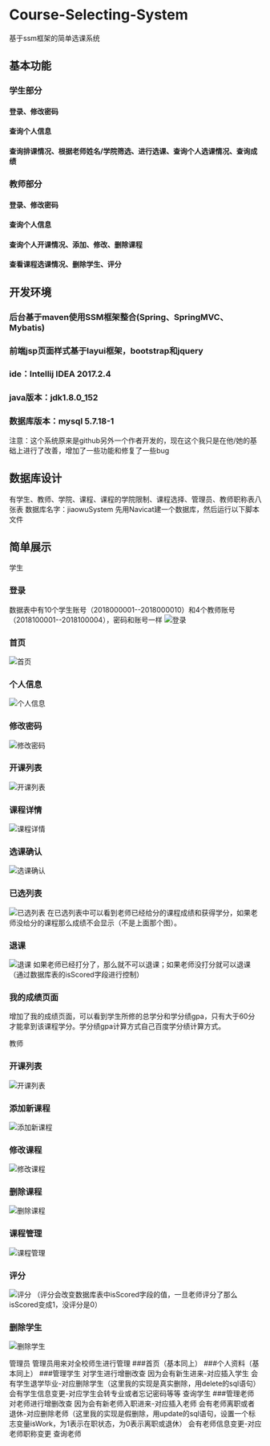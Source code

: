 # Course-Selecting-System
基于ssm框架的简单选课系统

## 基本功能
### 学生部分
#### 登录、修改密码
#### 查询个人信息
#### 查询排课情况、根据老师姓名/学院筛选、进行选课、查询个人选课情况、查询成绩

### 教师部分
#### 登录、修改密码
#### 查询个人信息
#### 查询个人开课情况、添加、修改、删除课程
#### 查看课程选课情况、删除学生、评分

## 开发环境
### 后台基于maven使用SSM框架整合(Spring、SpringMVC、Mybatis)
### 前端jsp页面样式基于layui框架，bootstrap和jquery
### ide：Intellij IDEA 2017.2.4
### java版本：jdk1.8.0_152
### 数据库版本：mysql 5.7.18-1

注意：这个系统原来是github另外一个作者开发的，现在这个我只是在他/她的基础上进行了改善，增加了一些功能和修复了一些bug
## 数据库设计
有学生、教师、学院、课程、课程的学院限制、课程选择、管理员、教师职称表八张表
数据库名字：jiaowuSystem
先用Navicat建一个数据库，然后运行以下脚本文件

## 简单展示
学生
### 登录
数据表中有10个学生账号（2018000001--2018000010）和4个教师账号（2018100001--2018100004），密码和账号一样
![登录](https://github.com/Zeng1998/Course-Selecting-System/raw/master/Screenshots/1.png)
### 首页
![首页](https://github.com/Zeng1998/Course-Selecting-System/raw/master/Screenshots/2.png)
### 个人信息
![个人信息](https://github.com/Zeng1998/Course-Selecting-System/raw/master/Screenshots/3.png)
### 修改密码
![修改密码](https://github.com/Zeng1998/Course-Selecting-System/raw/master/Screenshots/4.png)
### 开课列表
![开课列表](https://github.com/Zeng1998/Course-Selecting-System/raw/master/Screenshots/5.png)
### 课程详情
![课程详情](https://github.com/Zeng1998/Course-Selecting-System/raw/master/Screenshots/6.png)
### 选课确认
![选课确认](https://github.com/Zeng1998/Course-Selecting-System/raw/master/Screenshots/7.png)
### 已选列表
![已选列表](https://github.com/Zeng1998/Course-Selecting-System/raw/master/Screenshots/8.png)
在已选列表中可以看到老师已经给分的课程成绩和获得学分，如果老师没给分的课程那么成绩不会显示（不是上面那个图）。
### 退课
![退课](https://github.com/Zeng1998/Course-Selecting-System/raw/master/Screenshots/9.png)
如果老师已经打分了，那么就不可以退课；如果老师没打分就可以退课（通过数据库表的isScored字段进行控制）
### 我的成绩页面
增加了我的成绩页面，可以看到学生所修的总学分和学分绩gpa，只有大于60分才能拿到该课程学分。学分绩gpa计算方式自己百度学分绩计算方式。

教师
### 开课列表
![开课列表](https://github.com/Zeng1998/Course-Selecting-System/raw/master/Screenshots/10.png)
### 添加新课程
![添加新课程](https://github.com/Zeng1998/Course-Selecting-System/raw/master/Screenshots/11.png)
### 修改课程
![修改课程](https://github.com/Zeng1998/Course-Selecting-System/raw/master/Screenshots/12.png)
### 删除课程
![删除课程](https://github.com/Zeng1998/Course-Selecting-System/raw/master/Screenshots/13.png)
### 课程管理
![课程管理](https://github.com/Zeng1998/Course-Selecting-System/raw/master/Screenshots/14.png)
### 评分
![评分](https://github.com/Zeng1998/Course-Selecting-System/raw/master/Screenshots/15.png)
（评分会改变数据库表中isScored字段的值，一旦老师评分了那么isScored变成1，没评分是0）
### 删除学生
![删除学生](https://github.com/Zeng1998/Course-Selecting-System/raw/master/Screenshots/16.png)

管理员
管理员用来对全校师生进行管理
###首页（基本同上）
###个人资料（基本同上）
###管理学生
对学生进行增删改查
因为会有新生进来-对应插入学生
会有学生退学毕业-对应删除学生（这里我的实现是真实删除，用delete的sql语句）
会有学生信息变更-对应学生会转专业或者忘记密码等等
查询学生
###管理老师
对老师进行增删改查
因为会有新老师入职进来-对应插入老师
会有老师离职或者退休-对应删除老师（这里我的实现是假删除，用update的sql语句，设置一个标志变量isWork，为1表示在职状态，为0表示离职或退休）
会有老师信息变更-对应老师职称变更
查询老师

